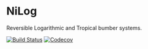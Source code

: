 # NiLog

Reversible Logarithmic and Tropical bumber systems.

[![Build Status](https://travis-ci.com/GiggleLiu/NiLog.jl.svg?branch=master)](https://travis-ci.com/GiggleLiu/NiLog.jl)
[![Codecov](https://codecov.io/gh/GiggleLiu/NiLog.jl/branch/master/graph/badge.svg)](https://codecov.io/gh/GiggleLiu/NiLog.jl)

